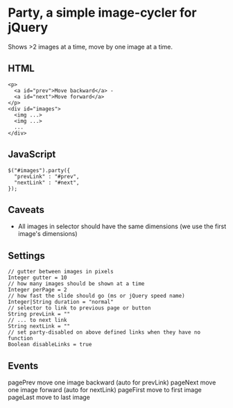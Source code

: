 Party, a simple image-cycler for jQuery
=======================================
Shows >2 images at a time, move by one image at a time.

HTML
----
    <p>
      <a id="prev">Move backward</a> - 
      <a id="next">Move forward</a>
    </p>
    <div id="images">
      <img ...>
      <img ...>
      ...
    </div>

JavaScript
----------
    $("#images").party({
      "prevLink" : "#prev",
      "nextLink" : "#next",
    });


Caveats
-------
- All images in selector should have the same dimensions (we use the first image's dimensions)

Settings
--------
    // gutter between images in pixels
    Integer gutter = 10
    // how many images should be shown at a time
    Integer perPage = 2
    // how fast the slide should go (ms or jQuery speed name)
    Integer|String duration = "normal"
    // selector to link to previous page or button
    String prevLink = ""
    // ... to next link
    String nextLink = ""
    // set party-disabled on above defined links when they have no function
    Boolean disableLinks = true

Events
------
pagePrev	move one image backward (auto for prevLink)
pageNext	move one image forward (auto for nextLink)
pageFirst	move to first image
pageLast	move to last image

